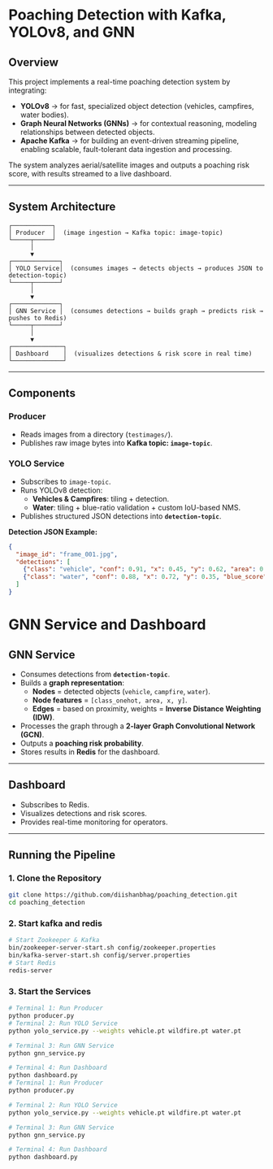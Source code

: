 # Poaching Detection with Kafka, YOLOv8, and GNN  

## Overview  
This project implements a real-time poaching detection system by integrating:  
- **YOLOv8** → for fast, specialized object detection (vehicles, campfires, water bodies).  
- **Graph Neural Networks (GNNs)** → for contextual reasoning, modeling relationships between detected objects.  
- **Apache Kafka** → for building an event-driven streaming pipeline, enabling scalable, fault-tolerant data ingestion and processing.  

The system analyzes aerial/satellite images and outputs a poaching risk score, with results streamed to a live dashboard.  

---

## System Architecture  

    ┌───────────┐
    │ Producer  │  (image ingestion → Kafka topic: image-topic)
    └─────┬─────┘
          │
          ▼
    ┌─────────────┐
    │ YOLO Service│  (consumes images → detects objects → produces JSON to detection-topic)
    └─────┬───────┘
          │
          ▼
    ┌─────────────┐
    │ GNN Service │  (consumes detections → builds graph → predicts risk → pushes to Redis)
    └─────┬───────┘
          │
          ▼
    ┌──────────────┐
    │ Dashboard    │  (visualizes detections & risk score in real time)
    └──────────────┘

---

## Components  

### Producer  
- Reads images from a directory (`testimages/`).  
- Publishes raw image bytes into **Kafka topic: `image-topic`**.  

### YOLO Service  
- Subscribes to `image-topic`.  
- Runs YOLOv8 detection:  
  - **Vehicles & Campfires**: tiling + detection.  
  - **Water**: tiling + blue-ratio validation + custom IoU-based NMS.  
- Publishes structured JSON detections into **`detection-topic`**.  

**Detection JSON Example:**  
```json
{
  "image_id": "frame_001.jpg",
  "detections": [
    {"class": "vehicle", "conf": 0.91, "x": 0.45, "y": 0.62, "area": 0.03},
    {"class": "water", "conf": 0.88, "x": 0.72, "y": 0.35, "blue_score": 0.21}
  ]
}
```
# GNN Service and Dashboard

## GNN Service
- Consumes detections from **`detection-topic`**.  
- Builds a **graph representation**:  
  - **Nodes** = detected objects (`vehicle`, `campfire`, `water`).  
  - **Node features** = `[class_onehot, area, x, y]`.  
  - **Edges** = based on proximity, weights = **Inverse Distance Weighting (IDW)**.  
- Processes the graph through a **2-layer Graph Convolutional Network (GCN)**.  
- Outputs a **poaching risk probability**.  
- Stores results in **Redis** for the dashboard.  

---

## Dashboard
- Subscribes to Redis.  
- Visualizes detections and risk scores.  
- Provides real-time monitoring for operators.  



---

## Running the Pipeline

### 1. Clone the Repository
```bash
git clone https://github.com/diishanbhag/poaching_detection.git
cd poaching_detection
```
### 2. Start kafka and redis
```bash
# Start Zookeeper & Kafka
bin/zookeeper-server-start.sh config/zookeeper.properties
bin/kafka-server-start.sh config/server.properties
# Start Redis
redis-server
```
### 3. Start the Services
```bash
# Terminal 1: Run Producer
python producer.py
# Terminal 2: Run YOLO Service
python yolo_service.py --weights vehicle.pt wildfire.pt water.pt

# Terminal 3: Run GNN Service
python gnn_service.py

# Terminal 4: Run Dashboard
python dashboard.py
# Terminal 1: Run Producer
python producer.py

# Terminal 2: Run YOLO Service
python yolo_service.py --weights vehicle.pt wildfire.pt water.pt

# Terminal 3: Run GNN Service
python gnn_service.py

# Terminal 4: Run Dashboard
python dashboard.py
```


